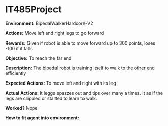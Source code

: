 # IT485Project


**Environment:** BipedalWalkerHardcore-V2 

**Actions:** Move left and right legs to go forward 

**Rewards:** Given if robot is able to move forward up to 300 points, loses -100 if it falls 

**Objective:** To reach the far end 

**Description:** The bipedal robot is training itself to walk to the other end efficiently  




**Expected Actions:** To move left and right with its leg

**Actual Actions:** It leggs spazzes out and tips over many a times. It as if the legs are crippled or started to learn to walk. 

**Worked?** Nope 

**How to fit agent into environment:**


